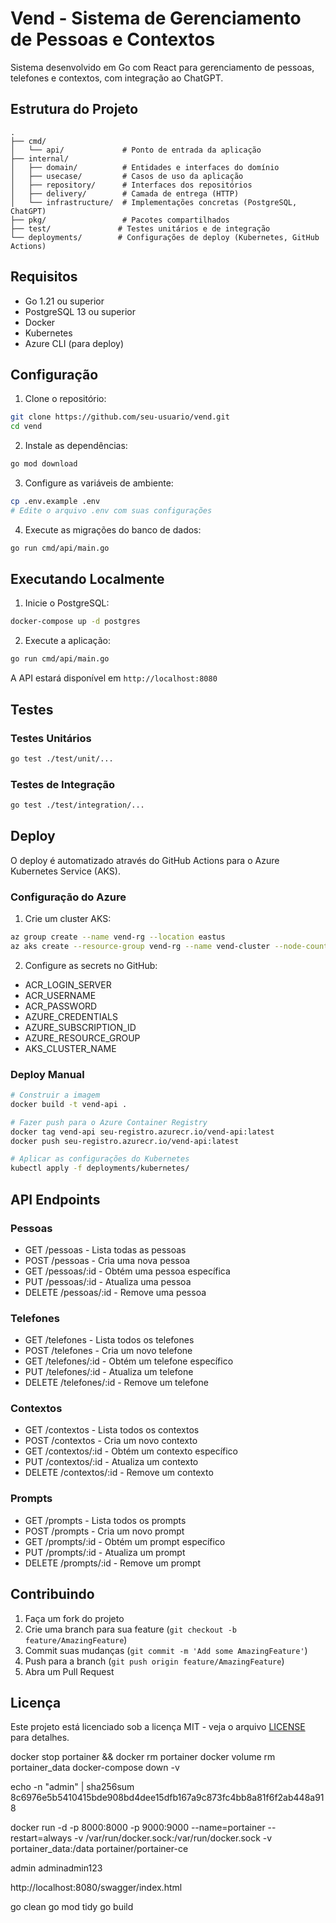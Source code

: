 # Vend - Sistema de Gerenciamento de Pessoas e Contextos

Sistema desenvolvido em Go com React para gerenciamento de pessoas, telefones e contextos, com integração ao ChatGPT.

## Estrutura do Projeto

```
.
├── cmd/
│   └── api/             # Ponto de entrada da aplicação
├── internal/
│   ├── domain/          # Entidades e interfaces do domínio
│   ├── usecase/         # Casos de uso da aplicação
│   ├── repository/      # Interfaces dos repositórios
│   ├── delivery/        # Camada de entrega (HTTP)
│   └── infrastructure/  # Implementações concretas (PostgreSQL, ChatGPT)
├── pkg/                 # Pacotes compartilhados
├── test/               # Testes unitários e de integração
└── deployments/        # Configurações de deploy (Kubernetes, GitHub Actions)
```

## Requisitos

- Go 1.21 ou superior
- PostgreSQL 13 ou superior
- Docker
- Kubernetes
- Azure CLI (para deploy)

## Configuração

1. Clone o repositório:
```bash
git clone https://github.com/seu-usuario/vend.git
cd vend
```

2. Instale as dependências:
```bash
go mod download
```

3. Configure as variáveis de ambiente:
```bash
cp .env.example .env
# Edite o arquivo .env com suas configurações
```

4. Execute as migrações do banco de dados:
```bash
go run cmd/api/main.go
```

## Executando Localmente

1. Inicie o PostgreSQL:
```bash
docker-compose up -d postgres
```

2. Execute a aplicação:
```bash
go run cmd/api/main.go
```

A API estará disponível em `http://localhost:8080`

## Testes

### Testes Unitários
```bash
go test ./test/unit/...
```

### Testes de Integração
```bash
go test ./test/integration/...
```

## Deploy

O deploy é automatizado através do GitHub Actions para o Azure Kubernetes Service (AKS).

### Configuração do Azure

1. Crie um cluster AKS:
```bash
az group create --name vend-rg --location eastus
az aks create --resource-group vend-rg --name vend-cluster --node-count 3 --enable-addons monitoring
```

2. Configure as secrets no GitHub:
- ACR_LOGIN_SERVER
- ACR_USERNAME
- ACR_PASSWORD
- AZURE_CREDENTIALS
- AZURE_SUBSCRIPTION_ID
- AZURE_RESOURCE_GROUP
- AKS_CLUSTER_NAME

### Deploy Manual

```bash
# Construir a imagem
docker build -t vend-api .

# Fazer push para o Azure Container Registry
docker tag vend-api seu-registro.azurecr.io/vend-api:latest
docker push seu-registro.azurecr.io/vend-api:latest

# Aplicar as configurações do Kubernetes
kubectl apply -f deployments/kubernetes/
```

## API Endpoints

### Pessoas
- GET /pessoas - Lista todas as pessoas
- POST /pessoas - Cria uma nova pessoa
- GET /pessoas/:id - Obtém uma pessoa específica
- PUT /pessoas/:id - Atualiza uma pessoa
- DELETE /pessoas/:id - Remove uma pessoa

### Telefones
- GET /telefones - Lista todos os telefones
- POST /telefones - Cria um novo telefone
- GET /telefones/:id - Obtém um telefone específico
- PUT /telefones/:id - Atualiza um telefone
- DELETE /telefones/:id - Remove um telefone

### Contextos
- GET /contextos - Lista todos os contextos
- POST /contextos - Cria um novo contexto
- GET /contextos/:id - Obtém um contexto específico
- PUT /contextos/:id - Atualiza um contexto
- DELETE /contextos/:id - Remove um contexto

### Prompts
- GET /prompts - Lista todos os prompts
- POST /prompts - Cria um novo prompt
- GET /prompts/:id - Obtém um prompt específico
- PUT /prompts/:id - Atualiza um prompt
- DELETE /prompts/:id - Remove um prompt

## Contribuindo

1. Faça um fork do projeto
2. Crie uma branch para sua feature (`git checkout -b feature/AmazingFeature`)
3. Commit suas mudanças (`git commit -m 'Add some AmazingFeature'`)
4. Push para a branch (`git push origin feature/AmazingFeature`)
5. Abra um Pull Request

## Licença

Este projeto está licenciado sob a licença MIT - veja o arquivo [LICENSE](LICENSE) para detalhes. 




 



docker stop portainer && docker rm portainer
docker volume rm portainer_data
docker-compose down -v

echo -n "admin" | sha256sum
8c6976e5b5410415bde908bd4dee15dfb167a9c873fc4bb8a81f6f2ab448a918

docker run -d -p 8000:8000 -p 9000:9000 --name=portainer --restart=always -v /var/run/docker.sock:/var/run/docker.sock -v portainer_data:/data portainer/portainer-ce

admin
adminadmin123

http://localhost:8080/swagger/index.html


go clean
go mod tidy
go build 
